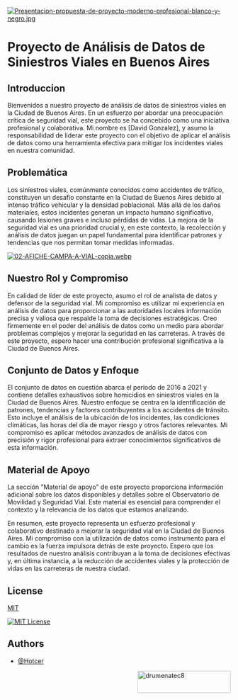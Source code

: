 [![Presentacion-propuesta-de-proyecto-moderno-profesional-blanco-y-negro.jpg](https://i.postimg.cc/JnsmQccs/Presentacion-propuesta-de-proyecto-moderno-profesional-blanco-y-negro.jpg)](https://postimg.cc/cgGVx3zW)
# Proyecto de Análisis de Datos de Siniestros Viales en Buenos Aires
## Introduccion
Bienvenidos a nuestro proyecto de análisis de datos de siniestros viales en la Ciudad de Buenos Aires. En un esfuerzo por abordar una preocupación crítica de seguridad vial, este proyecto se ha concebido como una iniciativa profesional y colaborativa. Mi nombre es [David Gonzalez], y asumo la responsabilidad de liderar este proyecto con el objetivo de aplicar el análisis de datos como una herramienta efectiva para mitigar los incidentes viales en nuestra comunidad.

## Problemática
Los siniestros viales, comúnmente conocidos como accidentes de tráfico, constituyen un desafío constante en la Ciudad de Buenos Aires debido al intenso tráfico vehicular y la densidad poblacional. Más allá de los daños materiales, estos incidentes generan un impacto humano significativo, causando lesiones graves e incluso pérdidas de vidas. La mejora de la seguridad vial es una prioridad crucial y, en este contexto, la recolección y análisis de datos juegan un papel fundamental para identificar patrones y tendencias que nos permitan tomar medidas informadas.

[![02-AFICHE-CAMPA-A-VIAL-copia.webp](https://i.postimg.cc/T2Dj7K9S/02-AFICHE-CAMPA-A-VIAL-copia.webp)](https://postimg.cc/XXnyX7tc)
## Nuestro Rol y Compromiso

En calidad de líder de este proyecto, asumo el rol de analista de datos y defensor de la seguridad vial. Mi compromiso es utilizar mi experiencia en análisis de datos para proporcionar a las autoridades locales información precisa y valiosa que respalde la toma de decisiones estratégicas. Creo firmemente en el poder del análisis de datos como un medio para abordar problemas complejos y mejorar la seguridad en las carreteras. A través de este proyecto, espero hacer una contribución profesional significativa a la Ciudad de Buenos Aires.

## Conjunto de Datos y Enfoque

El conjunto de datos en cuestión abarca el período de 2016 a 2021 y contiene detalles exhaustivos sobre homicidios en siniestros viales en la Ciudad de Buenos Aires. Nuestro enfoque se centra en la identificación de patrones, tendencias y factores contribuyentes a los accidentes de tránsito. Esto incluye el análisis de la ubicación de los incidentes, las condiciones climáticas, las horas del día de mayor riesgo y otros factores relevantes. Mi compromiso es aplicar métodos avanzados de análisis de datos con precisión y rigor profesional para extraer conocimientos significativos de esta información.


## Material de Apoyo

La sección "Material de apoyo" de este proyecto proporciona información adicional sobre los datos disponibles y detalles sobre el Observatorio de Movilidad y Seguridad Vial. Este material es esencial para comprender el contexto y la relevancia de los datos que estamos analizando.

En resumen, este proyecto representa un esfuerzo profesional y colaborativo destinado a mejorar la seguridad vial en la Ciudad de Buenos Aires. Mi compromiso con la utilización de datos como instrumento para el cambio es la fuerza impulsora detrás de este proyecto. Espero que los resultados de nuestro análisis contribuyan a la toma de decisiones efectivas y, en última instancia, a la reducción de accidentes viales y la protección de vidas en las carreteras de nuestra ciudad.
## License

[MIT](https://choosealicense.com/licenses/mit/)

[![MIT License](https://img.shields.io/badge/License-MIT-green.svg)](https://choosealicense.com/licenses/mit/)



## Authors

- [@Hotcer](https://github.com/Hotcer)

<p><a href="https://www.buymeacoffee.com/drumenatec8"> <img align="right" src="https://cdn.buymeacoffee.com/buttons/v2/default-yellow.png" height="50" width="210" alt="drumenatec8" /></a></p><br><br>

